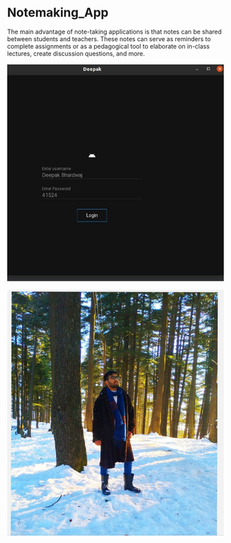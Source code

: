 # Notemaking_App
The main advantage of note-taking applications is that notes can be shared between students and teachers. These notes can serve as reminders to complete assignments or as a pedagogical tool to elaborate on in-class lectures, create discussion questions, and more.
 <br><br>
[![MasterHead](LoginPage.jpg)]()
 <br><br>
[![MasterHead](mine.jpg)]()
